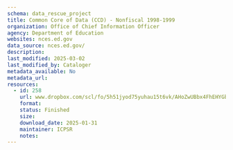 ```yaml
---
schema: data_rescue_project 
title: Common Core of Data (CCD) - Nonfiscal 1998-1999
organization: Office of Chief Information Officer
agency: Department of Education
websites: nces.ed.gov
data_source: nces.ed.gov/
description: 
last_modified: 2025-03-02
last_modified_by: Cataloger
metadata_available: No
metadata_url: 
resources:
  - id: 258
    url: www.dropbox.com/scl/fo/5h51jyod75yuhau15t6vk/AHoZwUBbx4FhEHYGbg_TPZI?rlkey=35hzduf2f89f9pfvm7pm9hmrd&dl=0
    format: 
    status: Finished
    size: 
    download_date: 2025-01-31
    maintainer: ICPSR
    notes: 
---
```

